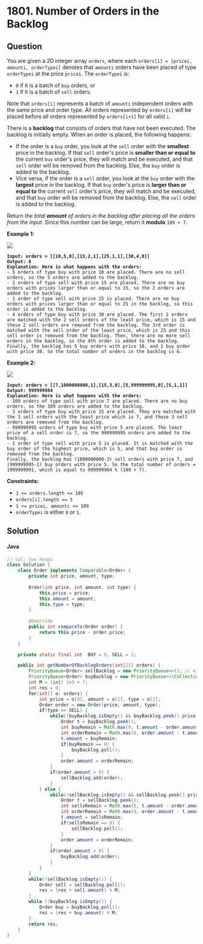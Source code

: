 # 1801. Number of Orders in the Backlog

## Question

You are given a 2D integer array `orders`, where each `orders[i] = [pricei, amounti, orderTypei]` denotes that `amounti` orders have been placed of type `orderTypei` at the price `pricei`. The `orderTypei` is:

* `0` if it is a batch of `buy` orders, or
* `1` if it is a batch of `sell` orders.

Note that `orders[i]` represents a batch of `amounti` independent orders with the same price and order type. All orders represented by `orders[i]` will be placed before all orders represented by `orders[i+1]` for all valid `i`.

There is a **backlog** that consists of orders that have not been executed. The backlog is initially empty. When an order is placed, the following happens:

* If the order is a `buy` order, you look at the `sell` order with the **smallest** price in the backlog. If that `sell` order's price is **smaller than or equal to** the current `buy` order's price, they will match and be executed, and that `sell` order will be removed from the backlog. Else, the `buy` order is added to the backlog.
* Vice versa, if the order is a `sell` order, you look at the `buy` order with the **largest** price in the backlog. If that `buy` order's price is **larger than or equal to** the current `sell` order's price, they will match and be executed, and that `buy` order will be removed from the backlog. Else, the `sell` order is added to the backlog.

Return _the total **amount** of orders in the backlog after placing all the orders from the input_. Since this number can be large, return it **modulo** `109 + 7`.

**Example 1:**

![](https://assets.leetcode.com/uploads/2021/03/11/ex1.png)

<pre><code><strong>Input: orders = [[10,5,0],[15,2,1],[25,1,1],[30,4,0]]
</strong><strong>Output: 6
</strong><strong>Explanation: Here is what happens with the orders:
</strong>- 5 orders of type buy with price 10 are placed. There are no sell orders, so the 5 orders are added to the backlog.
- 2 orders of type sell with price 15 are placed. There are no buy orders with prices larger than or equal to 15, so the 2 orders are added to the backlog.
- 1 order of type sell with price 25 is placed. There are no buy orders with prices larger than or equal to 25 in the backlog, so this order is added to the backlog.
- 4 orders of type buy with price 30 are placed. The first 2 orders are matched with the 2 sell orders of the least price, which is 15 and these 2 sell orders are removed from the backlog. The 3rd order is matched with the sell order of the least price, which is 25 and this sell order is removed from the backlog. Then, there are no more sell orders in the backlog, so the 4th order is added to the backlog.
Finally, the backlog has 5 buy orders with price 10, and 1 buy order with price 30. So the total number of orders in the backlog is 6.
</code></pre>

**Example 2:**

![](https://assets.leetcode.com/uploads/2021/03/11/ex2.png)

<pre><code><strong>Input: orders = [[7,1000000000,1],[15,3,0],[5,999999995,0],[5,1,1]]
</strong><strong>Output: 999999984
</strong><strong>Explanation: Here is what happens with the orders:
</strong>- 109 orders of type sell with price 7 are placed. There are no buy orders, so the 109 orders are added to the backlog.
- 3 orders of type buy with price 15 are placed. They are matched with the 3 sell orders with the least price which is 7, and those 3 sell orders are removed from the backlog.
- 999999995 orders of type buy with price 5 are placed. The least price of a sell order is 7, so the 999999995 orders are added to the backlog.
- 1 order of type sell with price 5 is placed. It is matched with the buy order of the highest price, which is 5, and that buy order is removed from the backlog.
Finally, the backlog has (1000000000-3) sell orders with price 7, and (999999995-1) buy orders with price 5. So the total number of orders = 1999999991, which is equal to 999999984 % (109 + 7).
</code></pre>

**Constraints:**

* `1 <= orders.length <= 105`
* `orders[i].length == 3`
* `1 <= pricei, amounti <= 109`
* `orderTypei` is either `0` or `1`.

## Solution

#### Java

```java
// sol: two heaps
class Solution {
    class Order implements Comparable<Order> {
        private int price, amount, type;
       
        Order(int price, int amount, int type) {
            this.price = price;
            this.amount = amount;
            this.type = type;
        }
        
        @Override
        public int compareTo(Order order) {
            return this.price - order.price;
        }
    }

    private static final int  BUY = 0, SELL = 1;

    public int getNumberOfBacklogOrders(int[][] orders) {
        PriorityQueue<Order> sellBacklog = new PriorityQueue<>(); // min queue
        PriorityQueue<Order> buyBacklog = new PriorityQueue<>(Collections.reverseOrder()); // max queue
        int M = (int) 1e9 + 7;
        int res = 0;
        for(int[] o: orders) {
            int price = o[0], amount = o[1], type = o[2];
            Order order = new Order(price, amount, type);
            if(type == SELL) {
                while(!buyBacklog.isEmpty() && buyBacklog.peek().price >= order.price && order.amount > 0) {
                    Order t = buyBacklog.peek();
                    int buyRemain = Math.max(0, t.amount - order.amount);
                    int orderRemain = Math.max(0, order.amount - t.amount);
                    t.amount = buyRemain;
                    if(buyRemain == 0) {
                        buyBacklog.poll();
                    }
                    order.amount = orderRemain;    
                }
                if(order.amount > 0) {
                    sellBacklog.add(order);
                }
            } else {
                while(!sellBacklog.isEmpty() && sellBacklog.peek().price <= order.price && order.amount > 0) {
                    Order t = sellBacklog.peek();
                    int sellsRemain = Math.max(0, t.amount - order.amount);
                    int orderRemain = Math.max(0, order.amount - t.amount);
                    t.amount = sellsRemain;
                    if(sellsRemain == 0) {
                        sellBacklog.poll();
                    }
                    order.amount = orderRemain;
                }
                if(order.amount > 0) {
                    buyBacklog.add(order);
                }
            }
        }
        while(!sellBacklog.isEmpty()) {
            Order sell = sellBacklog.poll();
            res = (res + sell.amount) % M;
        }
        while (!buyBacklog.isEmpty()) {
            Order buy = buyBacklog.poll();
            res = (res + buy.amount) % M;
        }
        return res;
    }
}
```
